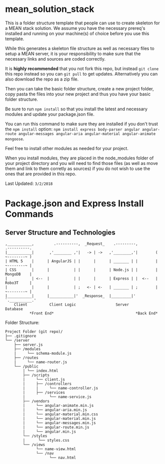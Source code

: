 # mean_solution_stack
This is a folder structure template that people can use to create skeleton for a MEAN stack solution. We assume you have the necessary prereq's installed and running on your machine(s) of choice before you use this template.

While this generates a skeleton file structure as well as necessary files to setup a MEAN server, it is your responsibility to make sure that the necessary links and sources are coded correctly.

It is **highly recommended** that you not fork this repo, but instead `git clone` this repo instead so you can `git pull` to get updates. Alternatively you can also download the repo as a zip file.

Then you can take the basic folder structure, create a new project folder, copy pasta the files into your new project and thus you have your basic folder structure.

Be sure to run `npm install` so that you install the latest and necessary modules and update your package.json file.

You can run this command to make sure they are installed if you don't trust the `npm install` option: `npm install express body-parser angular angular-route angular-messages angular-aria angular-material angular-animate mongoose`.

Feel free to install other modules as needed for your project.

When you install modules, they are placed in the node_modules folder of your project directory and you will need to find those files (as well as move them and link to them corretly as sources) if you do not wish to use the ones that are provided in this repo.

Last Updated: `3/2/2018`

# Package.json and Express Install Commands


## Server Structure and Technologies
```                          
,___________,         .----------,  _Request_    .---------,         .----------.
|___________|       ,'________ ,'|   -> | ->   ,'________,'|        ( ~--------~ )
| HTML 5    |      | AngularJS | |      |      | _______ | |        | ~--------~ |
| CSS       |      |           | |      |      | Node.js | |        | MongoDB    |
|           | <--  |           | |      |      | Express | |  <--   | Robo3T     |        
|           |      |           | ;   <- | <-   | _______ | ;        | ~--------~ |
|___________|      |___________|'  _Response_  |_________|'         `.__________.'
    Client          Client Logic                  Server               Database
           *Front End*                                     *Back End*              
```

Folder Structure:

```
Project Folder (git repo)/
├── .gitignore
└── /server
    ├── server.js
    ├── /modules
    |     └── schema-module.js
    ├── /routes
    |     └── name-router.js
    └── /public
        | └── index.html
        ├── /scripts
        |     └── client.js
        |     ├── /controllers
        |     |     └── name-controller.js
        |     ├── /services
        |           └── name-service.js
        ├── /vendors
        |     └── angular-animate.min.js
        |     └── angular-aria.min.js
        |     └── angular-material.min.css
        |     └── angular-material.min.js
        |     └── angular-messages.min.js
        |     └── angular-route.min.js
        |     └── angular.min.js
        └── /styles
        |      └── styles.css
        └── /views
              └── name-view.html
              └── /nav
                    └── nav.html
```
